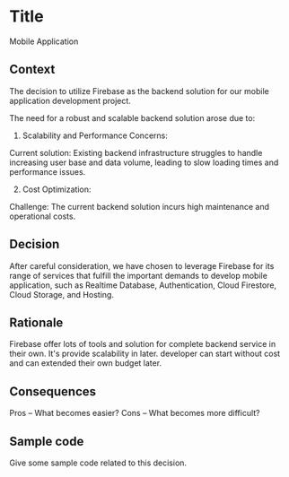 # Title
Mobile Application
## Context
The decision to utilize Firebase as the backend solution for our mobile application development project.

The need for a robust and scalable backend solution arose due to:

1. Scalability and Performance Concerns:

Current solution: Existing backend infrastructure struggles to handle increasing user base and data volume, leading to slow loading times and performance issues.

2. Cost Optimization:

Challenge: The current backend solution incurs high maintenance and operational costs.

## Decision
After careful consideration, we have chosen to leverage Firebase for its range of services that fulfill the important demands to develop mobile application, such as Realtime Database, Authentication, Cloud Firestore, Cloud Storage, and Hosting.


## Rationale
Firebase offer lots of tools and solution for complete backend service in their own. It's provide scalability in later. developer can start without cost and can extended their own budget later.

## Consequences
Pros – What becomes easier?
Cons – What becomes more difficult?

## Sample code
Give some sample code related to this decision.
